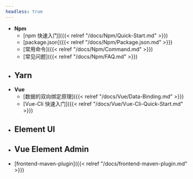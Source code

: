 ```yaml
---
headless: true
---
```


- **Npm**
  - [npm 快速入门]({{< relref "/docs/Npm/Quick-Start.md" >}})
  - [package.json]({{< relref "/docs/Npm/Package.json.md" >}})
  - [常用命令]({{< relref "/docs/Npm/Command.md" >}})
  - [常见问题]({{< relref "/docs/Npm/FAQ.md" >}})
- **Yarn**
  - 
- **Vue**
  - [数据的双向绑定原理]({{< relref "/docs/Vue/Data-Binding.md" >}})
  - [Vue-Cli 快速入门]({{< relref "/docs/Vue/Vue-Cli-Quick-Start.md" >}})
- **Element UI**
  - 
- **Vue Element Admin**
  - 
- [frontend-maven-plugin]({{< relref "/docs/frontend-maven-plugin.md" >}})

